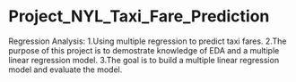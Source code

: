 # Project_NYL_Taxi_Fare_Prediction
Regression Analysis:
1.Using multiple regression to predict taxi fares.
2.The purpose of this project is to demostrate knowledge of EDA and a multiple linear regression model.
3.The goal is to build a multiple linear regression model and evaluate the model.
